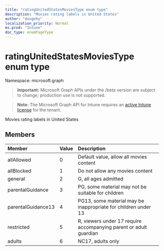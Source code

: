 ```yaml
---
title: "ratingUnitedStatesMoviesType enum type"
description: "Movies rating labels in United States"
author: "dougeby"
localization_priority: Normal
ms.prod: "Intune"
doc_type: enumPageType
---
```


# ratingUnitedStatesMoviesType enum type

Namespace: microsoft.graph

> **Important:** Microsoft Graph APIs under the /beta version are subject to change; production use is not supported.

> **Note:** The Microsoft Graph API for Intune requires an [active Intune license](https://go.microsoft.com/fwlink/?linkid=839381) for the tenant.

Movies rating labels in United States

## Members
|Member|Value|Description|
|:---|:---|:---|
|allAllowed|0|Default value, allow all movies content|
|allBlocked|1|Do not allow any movies content|
|general|2|G, all ages admitted|
|parentalGuidance|3|PG, some material may not be suitable for children|
|parentalGuidance13|4|PG13, some material may be inappropriate for children under 13|
|restricted|5|R, viewers under 17 require accompanying parent or adult guardian|
|adults|6|NC17, adults only|



